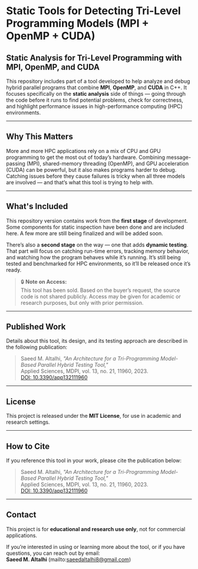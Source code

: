 # Static Tools for Detecting Tri-Level Programming Models (MPI + OpenMP + CUDA)

## Static Analysis for Tri-Level Programming with MPI, OpenMP, and CUDA

This repository includes part of a tool developed to help analyze and debug hybrid parallel programs that combine **MPI**, **OpenMP**, and **CUDA** in C++. It focuses specifically on the **static analysis** side of things — going through the code before it runs to find potential problems, check for correctness, and highlight performance issues in high-performance computing (HPC) environments.

---

## Why This Matters

More and more HPC applications rely on a mix of CPU and GPU programming to get the most out of today’s hardware. Combining message-passing (MPI), shared-memory threading (OpenMP), and GPU acceleration (CUDA) can be powerful, but it also makes programs harder to debug. Catching issues before they cause failures is tricky when all three models are involved — and that’s what this tool is trying to help with.

---

## What's Included

This repository version contains work from the **first stage** of development. Some components for static inspection have been done and are included here. A few more are still being finalized and will be added soon.

There’s also a **second stage** on the way — one that adds **dynamic testing**. That part will focus on catching run-time errors, tracking memory behavior, and watching how the program behaves while it’s running. It’s still being tested and benchmarked for HPC environments, so it’ll be released once it’s ready.

> 🔒 **Note on Access:**  
> This tool has been sold. Based on the buyer’s request, the source code is not shared publicly. Access may be given for academic or research purposes, but only with prior permission.

---

## Published Work

Details about this tool, its design, and its testing approach are described in the following publication:

> Saeed M. Altalhi, *"An Architecture for a Tri-Programming Model-Based Parallel Hybrid Testing Tool,"*  
> Applied Sciences, MDPI, vol. 13, no. 21, 11960, 2023.  
> [DOI: 10.3390/app132111960](https://doi.org/10.3390/app132111960)

---

## License

This project is released under the **MIT License**, for use in academic and research settings.

---

## How to Cite

If you reference this tool in your work, please cite the publication below:

> Saeed M. Altalhi, *"An Architecture for a Tri-Programming Model-Based Parallel Hybrid Testing Tool,"*  
> Applied Sciences, MDPI, vol. 13, no. 21, 11960, 2023.  
> [DOI: 10.3390/app132111960](https://doi.org/10.3390/app132111960)

---

## Contact

This project is for **educational and research use only**, not for commercial applications.

If you’re interested in using or learning more about the tool, or if you have questions, you can reach out by email:  
**Saeed M. Altalhi** 
(mailto:saeedaltalhi8@gmail.com)

